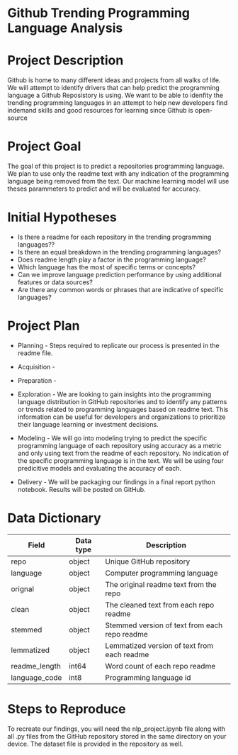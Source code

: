 # Github Trending Programming Language Analysis


# Project Description

Github is home to many different ideas and projects from all walks of life. We will attempt to identify drivers that can help predict the programming
language a Github Reposistory is using. We want to be able to idenfity the trending programming languages in an attempt to help new developers find 
indemand skills and good resources for learning since Github is open-source

# Project Goal

The goal of this project is to predict a repositories programming language. We plan to use only the readme text with any indication of the programming language being removed from the text. Our machine learning model will use theses parammeters to predict and will be evaluated for accuracy.

# Initial Hypotheses

- Is there a readme for each repository in the trending programming languages??
- Is there an equal breakdown in the trending programming languages?
- Does readme length play a factor in the programming language?
- Which language has the most of specific terms or concepts?
- Can we improve language prediction performance by using additional features or data sources?
- Are there any common words or phrases that are indicative of specific languages?


# Project Plan

- Planning - Steps required to replicate our process is presented in the readme file.

- Acquisition - 

- Preparation - 

- Exploration - We are looking to gain insights into the programming language distribution in GitHub repositories and to identify any patterns or trends related to programming languages based on readme text. This information can be useful for developers and organizations to prioritize their language learning or investment decisions.

- Modeling - We will go into modeling trying to predict the specific programming language of each repository using accuracy as a metric and only using text from the readme of each repository. No indication of the specific programming language is in the text. We will be using four predicitive models and evaluating the accuracy of each.

- Delivery - We will be packaging our findings in a final report python notebook. Results will be posted on GitHub.


# Data Dictionary

| Field 		   |        Data type 		|				Description				       |
|------------------|------------------------|----------------------------------------------|
| repo             |                  object| Unique GitHub repository   				   |
| language         |                  object| Computer programming language                |
| orignal          |                  object| The original readme text from the repo	   |
| clean            |                  object| The cleaned text from each repo readme       |
| stemmed          |                  object| Stemmed version of text from each repo readme|
| lemmatized       |                  object| Lemmatized version of text from each readme  |
| readme_length    |                   int64| Word count of each repo readme			   |
| language_code    |                    int8| Programming language id                      |


# Steps to Reproduce

To recreate our findings, you will need the nlp_project.ipynb file along with all .py files from the GitHub repository stored in the same directory on your device. The dataset file is provided in the repository as well.
 